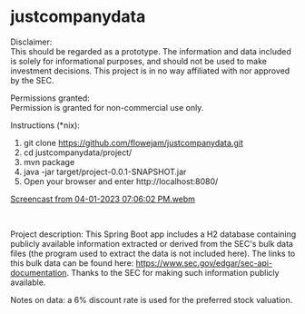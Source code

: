 # justcompanydata

Disclaimer: <br>
This should be regarded as a prototype. The information and data included is solely for informational purposes, and should not be used to make investment decisions. This project is in no way affiliated with nor approved by the SEC. 


Permissions granted: <br>
Permission is granted for non-commercial use only.


Instructions (*nix): 
1. git clone https://github.com/flowejam/justcompanydata.git
2. cd justcompanydata/project/
3. mvn package
4. java -jar target/project-0.0.1-SNAPSHOT.jar 
5. Open your browser and enter http://localhost:8080/

[Screencast from 04-01-2023 07:06:02 PM.webm](https://user-images.githubusercontent.com/91450942/229327210-1c648e70-eb23-4bda-99a6-002ba0b16356.webm)

<br>

Project description: 
This Spring Boot app includes a H2 database containing publicly available information extracted or derived from the SEC's bulk data files (the program used to extract the data is not included here). The links to this bulk data can be found here: https://www.sec.gov/edgar/sec-api-documentation. Thanks to the SEC for making such information publicly available.

Notes on data: a 6% discount rate is used for the preferred stock valuation.
